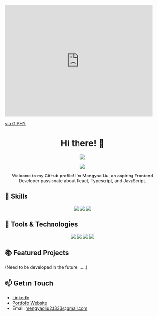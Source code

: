 <iframe src="https://giphy.com/embed/aYzxVt2lMrZXW" width="480" height="362" style="" frameBorder="0" class="giphy-embed" allowFullScreen></iframe><p><a href="https://giphy.com/gifs/homer-simpson-fat-mumu-aYzxVt2lMrZXW">via GIPHY</a></p>
<h1 align="center">Hi there! 👋</h1>
<p align="center">
  <a href="https://github.com/LynetteLiu2333">
    <img src="https://img.shields.io/badge/GitHub-@LynetteLiu2333-blue?style=flat-square&logo=github">
  </a>
</p>
<p align="center">
  <a href="mailto:mengyaoliu23333@gmail.com">
    <img src="https://img.shields.io/badge/Email-mengyaoliu23333%40gmail.com-%23C25D7F?style=flat-square&logo=gmail">
  </a>
</p>

<p align="center">Welcome to my GitHub profile! I'm Mengyao Liu, an aspiring Frontend Developer passionate about React, Typescript, and JavaScript.</p>

## 🚀 Skills

<p align="center">
  <img src="https://img.shields.io/badge/Code-React-%2361DAFB?style=flat-square&logo=react">
  <img src="https://img.shields.io/badge/Code-Tailwind_CSS-%2338B2AC?style=flat-square&logo=tailwind-css">
  <img src="https://img.shields.io/badge/Code-JavaScript-%23F7DF1E?style=flat-square&logo=javascript">
</p>

## 🔧 Tools & Technologies

<p align="center">
  <img src="https://img.shields.io/badge/Code-HTML5-%23E34F26?style=flat-square&logo=html5">
  <img src="https://img.shields.io/badge/Code-CSS3-%231572B6?style=flat-square&logo=css3">
  <img src="https://img.shields.io/badge/Tools-Git-%23F05032?style=flat-square&logo=git">
  <img src="https://img.shields.io/badge/Tools-Visual_Studio_Code-%23007ACC?style=flat-square&logo=visual-studio-code">
</p>

## 📚 Featured Projects

(Need to be developed in the future ......)

## 📫 Get in Touch

- [LinkedIn](xxx)
- [Portfolio Website](xxx)
- Email: <mengyaoliu23333@gmail.com>
